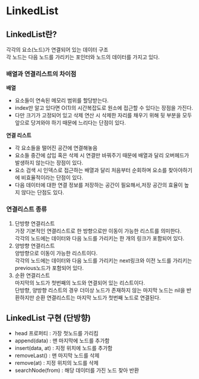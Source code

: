 # LinkedList

## LinkedList란?
각각의 요소(노드)가 연결되어 있는 데이터 구조<br>
각 노드는 다음 노드를 가리키는 포인터와 노드의 데이터를 가지고 있다.
### 배열과 연결리스트의 차이점
<b>배열</b>
- 요소들이 연속된 메모리 범위를 할당받는다.
- index만 알고 있다면 O(1)의 시간복잡도로 원소에 접근할 수 있다는 장점을 가진다.
- 다만 크기가 고정되어 있고 삭제 연산 시 삭제한 자리를 채우기 위해 뒷 부분을 모두 앞으로 당겨와야 하기 때문에 느리다는 단점이 있다.

<b>연결 리스트</b>
- 각 요소들을 떨어진 공간에 연결해놓음
- 요소들 중간에 삽입 혹은 삭제 시 연결만 바꿔주기 때문에 배열과 달리 오버헤드가 발생하지 않는다는 장점이 있다.
- 요소 검색 시 인덱스로 접근하는 배열과 달리 처음부터 순회하며 요소를 찾아야하기에 비효율적이라는 단점이 있다.
- 다음 데이터에 대한 연결 정보를 저장하는 공간이 필요해서,저장 공간의 효율이 높지 않다는 단점도 있다.

### 연결리스트 종류
1. 단방향 연결리스트 <br>
가장 기본적인 연결리스트로 한 방향으로만 이동이 가능한 리스트를 의미한다. <br>
각각의 노드에는 데이터와 다음 노드를 가리키는 한 개의 링크가 포함되어 있다.
2. 양방향 연결리스트 <br>
양방향으로 이동이 가능한 리스트이다.<br>
각각의 노드에는 데이터와 다음 노드를 가리키는 next링크와 이전 노드를 가리키는 previous노드가 포함되어 있다.
3. 순환 연결리스트 <br>
마지막의 노드가 첫번째의 노드와 연결되어 있는 리스트이다.<br> 단방향, 양방향 리스트의 경우 더이상 노드가 존재하지 않는 마지막 노드는 nil을 반환하지만 순환 연결리스트는 마지막 노드가 첫번째 노드로 연결된다.

## LinkedList 구현 (단방향)
- head 프로퍼티 : 가장 첫노드를 가리킴
- append(data) : 맨 마지막에 노드를 추가함
- insert(data, at) : 지정 위치에 노드를 추가함
- removeLast() : 맨 마지막 노드를 삭제 
- remove(at) : 지정 위치의 노드를 삭제
- searchNode(from) : 해당 데이터를 가진 노드 찾아 반환
